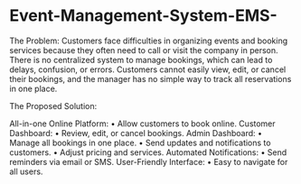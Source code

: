 # Event-Management-System-EMS-

The Problem: 
Customers face difficulties in organizing events and booking services because they often need to call or visit the company in person.
There is no centralized system to manage bookings, which can lead to delays, confusion, or errors.
Customers cannot easily view, edit, or cancel their bookings, and the manager has no simple way to track all reservations in one place.

The Proposed Solution:

All-in-one Online Platform: 
  •	Allow customers to book online. 
Customer Dashboard: 
  •	Review, edit, or cancel bookings. 
Admin Dashboard: 
  •	Manage all bookings in one place. 
  •	Send updates and notifications to customers. 
  •	Adjust pricing and services. 
Automated Notifications: 
  •	Send reminders via email or SMS. 
User-Friendly Interface: 
  •	Easy to navigate for all users.
